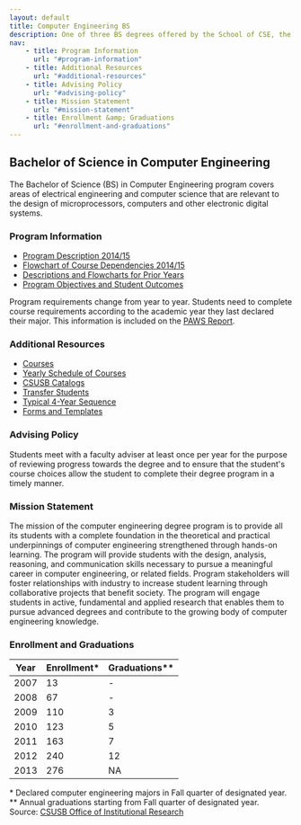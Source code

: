 ```yaml
---
layout: default
title: Computer Engineering BS
description: One of three BS degrees offered by the School of CSE, the BS in Computer Engineering is a 4-year degree that focuses on areas of electrical engineering and computer science that are relevant to the design of microprocessors, computers and other electronic digital systems.
nav:
    - title: Program Information
      url: "#program-information"
    - title: Additional Resources
      url: "#additional-resources"
    - title: Advising Policy
      url: "#advising-policy"
    - title: Mission Statement
      url: "#mission-statement"
    - title: Enrollment &amp; Graduations
      url: "#enrollment-and-graduations"
---
```


## Bachelor of Science in __Computer Engineering__

The Bachelor of Science (BS) in Computer Engineering program covers areas of electrical engineering and computer science that are relevant to the design of microprocessors, computers and other electronic digital systems.

### Program Information

- [Program Description 2014/15][description]
- [Flowchart of Course Dependencies 2014/15][flowchart]
- [Descriptions and Flowcharts for Prior Years][archive]
- [Program Objectives and Student Outcomes][outcomes]

Program requirements change from year to year. Students need to complete course requirements according to the academic year they last declared their major. This information is included on the [PAWS Report][paws].

### Additional Resources

- [Courses][courses]
- [Yearly Schedule of Courses][yearly-schedule]
- [CSUSB Catalogs][catalog]
- [Transfer Students][transfer]
- [Typical 4-Year Sequence][roadmap]
- [Forms and Templates][forms]

### Advising Policy

Students meet with a faculty adviser at least once per year for the purpose of reviewing progress towards the degree and to ensure that the student's course choices allow the student to complete their degree program in a timely manner.

### Mission Statement

The mission of the computer engineering degree program is to provide all its students with a complete foundation in the theoretical and practical underpinnings of computer engineering strengthened through hands-on learning. The program will provide students with the design, analysis, reasoning, and communication skills necessary to pursue a meaningful career in computer engineering, or related fields. Program stakeholders will foster relationships with industry to increase student learning through collaborative projects that benefit society. The program will engage students in active, fundamental and applied research that enables them to pursue advanced degrees and contribute to the growing body of computer engineering knowledge.

### Enrollment and Graduations

<table class="enrollment">
  <thead>
    <tr> <th>Year</th> <th>Enrollment*</th> <th>Graduations**</th> </tr>
  </thead>
  <tbody>
    <tr> <td>2007</td> <td>13</td> <td>-</td> </tr>
    <tr> <td>2008</td> <td>67</td> <td>-</td> </tr>
    <tr> <td>2009</td> <td>110</td> <td>3</td> </tr>
    <tr> <td>2010</td> <td>123</td> <td>5</td> </tr>
    <tr> <td>2011</td> <td>163</td> <td>7</td> </tr>
    <tr> <td>2012</td> <td>240</td> <td>12</td> </tr>
    <tr> <td>2013</td> <td>276</td> <td>NA</td> </tr>
  </tbody>
</table>
<caption>
  * Declared computer engineering majors in Fall quarter of designated year. <br>
  ** Annual graduations starting from Fall quarter of designated year. <br>
  Source: <a href="http://ir.csusb.edu/">CSUSB Office of Institutional Research</a>
</caption>


[abet]: http://abet.org/
[paws]: http://cms.csusb.edu/ehelp/sa/Paws.jsp

[flowchart]: ../computer-engineering-archive/flowcharts/ce-flowchart-2014.pdf
[description]: http://bulletin.csusb.edu/colleges-schools-departments/natural-sciences/computer-science-engineering/computer-engineering-bs/
[archive]: ../computer-engineering-archive/
[outcomes]: computer-engineering-objectives-and-outcomes.pdf

[yearly-schedule]: ../Yearly_schedule_of_courses.pdf
[catalog]: http://catalog.csusb.edu/
[transfer]: http://web1.assist.org/web-assist/CSUSB.html
[roadmap]: Roadmap_bs_4_years.pdf
[forms]: /cse
[courses]: http://bulletin.csusb.edu/coursesaz/cse/

